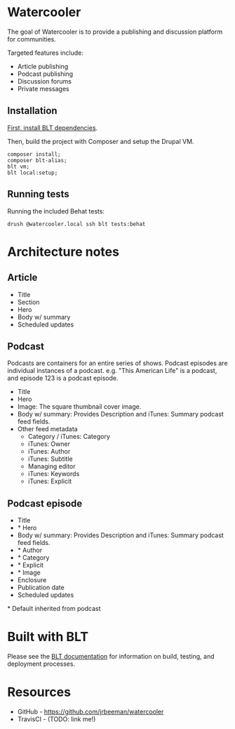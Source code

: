 # Watercooler

The goal of Watercooler is to provide a publishing and discussion platform for communities.

Targeted features include:

- Article publishing
- Podcast publishing
- Discussion forums
- Private messages

## Installation

[First, install BLT dependencies](http://blt.readthedocs.io/en/latest/INSTALL/#installing-requirements).

Then, build the project with Composer and setup the Drupal VM.

```
composer install;
composer blt-alias;
blt vm;
blt local:setup;
```

## Running tests

Running the included Behat tests:

`drush @watercooler.local ssh blt tests:behat`

# Architecture notes

## Article

- Title
- Section
- Hero
- Body w/ summary
- Scheduled updates

## Podcast

Podcasts are containers for an entire series of shows. Podcast episodes are individual instances of a podcast. e.g. "This American Life" is a podcast, and episode 123 is a podcast episode.

- Title
- Hero
- Image: The square thumbnail cover image.
- Body w/ summary: Provides Description and iTunes: Summary podcast feed fields.
- Other feed metadata
  - Category / iTunes: Category
  - iTunes: Owner
  - iTunes: Author
  - iTunes: Subtitle
  - Managing editor
  - iTunes: Keywords
  - iTunes: Explicit

## Podcast episode

- Title
- \* Hero
- Body w/ summary: Provides Description and iTunes: Summary podcast feed fields.
- \* Author
- \* Category
- \* Explicit
- \* Image
- Enclosure
- Publication date
- Scheduled updates

\* Default inherited from podcast

# Built with BLT

Please see the [BLT documentation](http://blt.readthedocs.io/en/latest) for information on build, testing, and deployment processes.

# Resources

* GitHub - https://github.com/jrbeeman/watercooler
* TravisCI - (TODO: link me!)

